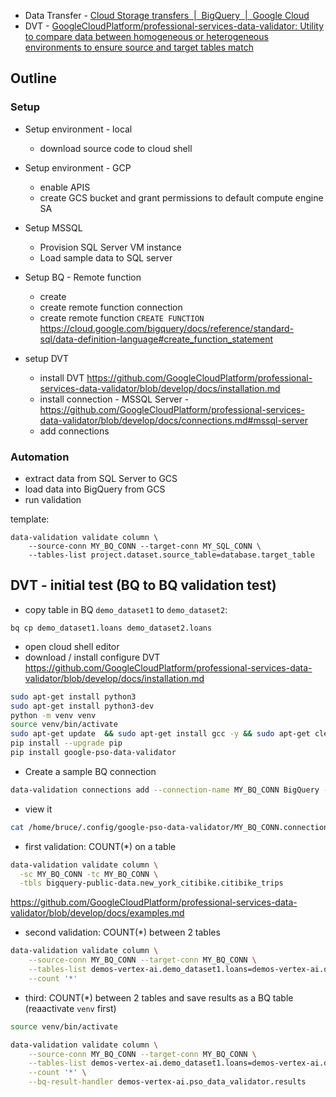 
* Data Transfer - [Cloud Storage transfers  |  BigQuery  |  Google Cloud](https://cloud.google.com/bigquery/docs/cloud-storage-transfer#bq)
* DVT - [GoogleCloudPlatform/professional-services-data-validator: Utility to compare data between homogeneous or heterogeneous environments to ensure source and target tables match](https://github.com/GoogleCloudPlatform/professional-services-data-validator)

## Outline

### Setup

* Setup environment - local
  * download source code to cloud shell
  
* Setup environment - GCP 
  * enable APIS 
  * create GCS bucket and grant permissions to default compute engine SA 

* Setup MSSQL 
  * Provision SQL Server VM instance
  * Load sample data to SQL server 

* Setup BQ - Remote function
  * create 
  * create remote function connection
  * create remote function `CREATE FUNCTION` <https://cloud.google.com/bigquery/docs/reference/standard-sql/data-definition-language#create_function_statement>

* setup DVT
  * install DVT <https://github.com/GoogleCloudPlatform/professional-services-data-validator/blob/develop/docs/installation.md>
  * install connection - MSSQL Server -  <https://github.com/GoogleCloudPlatform/professional-services-data-validator/blob/develop/docs/connections.md#mssql-server>
  * add connections 

### Automation

* extract data from SQL Server to GCS 
* load data into BigQuery from GCS 
* run validation

template: 

```
data-validation validate column \
    --source-conn MY_BQ_CONN --target-conn MY_SQL_CONN \
    --tables-list project.dataset.source_table=database.target_table
```

## DVT - initial test (BQ to BQ validation test)

* copy table in BQ `demo_dataset1` to `demo_dataset2`: 
  
```
bq cp demo_dataset1.loans demo_dataset2.loans
```

* open cloud shell editor 
* download / install configure DVT <https://github.com/GoogleCloudPlatform/professional-services-data-validator/blob/develop/docs/installation.md>

```sh
sudo apt-get install python3
sudo apt-get install python3-dev
python -m venv venv
source venv/bin/activate
sudo apt-get update  && sudo apt-get install gcc -y && sudo apt-get clean
pip install --upgrade pip
pip install google-pso-data-validator
```

* Create a sample BQ connection 

```sh
data-validation connections add --connection-name MY_BQ_CONN BigQuery --project-id demos-vertex-ai
```

* view it 

```sh 
cat /home/bruce/.config/google-pso-data-validator/MY_BQ_CONN.connection.json
```

* first validation: COUNT(*) on a table

```sh 
data-validation validate column \
  -sc MY_BQ_CONN -tc MY_BQ_CONN \
  -tbls bigquery-public-data.new_york_citibike.citibike_trips
```

<https://github.com/GoogleCloudPlatform/professional-services-data-validator/blob/develop/docs/examples.md>

* second validation: COUNT(*) between 2 tables 

```sh
data-validation validate column \
    --source-conn MY_BQ_CONN --target-conn MY_BQ_CONN \
    --tables-list demos-vertex-ai.demo_dataset1.loans=demos-vertex-ai.demo_dataset2.loans \
    --count '*'    
```

* third: COUNT(*) between 2 tables and save results as a BQ table  (reaactivate `venv` first)

```sh
source venv/bin/activate
```

```sh
data-validation validate column \
    --source-conn MY_BQ_CONN --target-conn MY_BQ_CONN \
    --tables-list demos-vertex-ai.demo_dataset1.loans=demos-vertex-ai.demo_dataset2.loans \
    --count '*' \
    --bq-result-handler demos-vertex-ai.pso_data_validator.results
```
